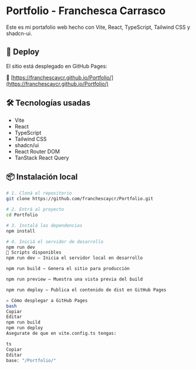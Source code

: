 # Portfolio - Franchesca Carrasco

Este es mi portafolio web hecho con Vite, React, TypeScript, Tailwind CSS y shadcn-ui.

## 🚀 Deploy

El sitio está desplegado en GitHub Pages:

🔗 [https://franchescaycr.github.io/Portfolio/](https://franchescaycr.github.io/Portfolio/)

## 🛠️ Tecnologías usadas

- Vite
- React
- TypeScript
- Tailwind CSS
- shadcn/ui
- React Router DOM
- TanStack React Query

## 📦 Instalación local

```bash
# 1. Cloná el repositorio
git clone https://github.com/franchescaycr/Portfolio.git

# 2. Entrá al proyecto
cd Portfolio

# 3. Instalá las dependencias
npm install

# 4. Iniciá el servidor de desarrollo
npm run dev
🧾 Scripts disponibles
npm run dev – Inicia el servidor local en desarrollo

npm run build – Genera el sitio para producción

npm run preview – Muestra una vista previa del build

npm run deploy – Publica el contenido de dist en GitHub Pages

✍️ Cómo desplegar a GitHub Pages
bash
Copiar
Editar
npm run build
npm run deploy
Asegurate de que en vite.config.ts tengas:

ts
Copiar
Editar
base: "/Portfolio/"
